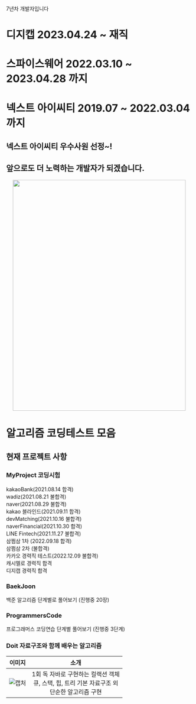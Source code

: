7년차 개발자입니다
# 디지캡 2023.04.24 ~ 재직
# 스파이스웨어 2022.03.10 ~ 2023.04.28 까지
# 넥스트 아이씨티 2019.07 ~ 2022.03.04 까지
## 넥스트 아이씨티 우수사원 선정~! 
## 앞으로도 더 노력하는 개발자가 되겠습니다.
<p align="center">
  <img src="https://user-images.githubusercontent.com/51102922/146925372-1b280378-5652-4e86-bfae-5d3642de6137.jpg" width="468" height="625"/>
</p>

# 알고리즘 코딩테스트 모음
<h2> 현재 프로젝트 사항 </h2>
<h3> MyProject 코딩시험 </h3>
kakaoBank(2021.08.14 합격)<br>
wadiz(2021.08.21 불합격)<br>
naver(2021.08.29 불합격)<br>
kakao 블라인드(2021.09.11 합격)<br>
devMatching(2021.10.16 불합격)<br>
naverFinancial(2021.10.30 합격)<br>
LINE Fintech(2021.11.27 불합격)<br>
삼쩜삼 1차 (2022.09.18 합격)<br>
삼쩜삼 2차 (불합격)<br>
카카오 경력직 테스트(2022.12.09 불합격)<br>
캐시멜로 경력직 합격<br>
디지캡 경력직 합격
<br>

<h3> BaekJoon </h3>
백준 알고리즘 단계별로 풀어보기 (진행중 20장)
<br>

<h3> ProgrammersCode </h3>
프로그래머스 코딩연습 단계별 풀어보기 (진행중 3단계)
<br>

<h3> Doit 자료구조와 함께 배우는 알고리즘 </h3>

이미지             |  소개
:-------------------------:|:-------------------------:
![캡처](https://user-images.githubusercontent.com/51102922/140730586-71e838b9-c346-4383-926f-9d99ddae9c76.PNG)  |  1회 독 자바로 구현하는 컬랙션 객체 <br>큐, 스택, 힙, 트리 기본 자료구조 외 <br>단순한 알고리즘 구현 

<br>
